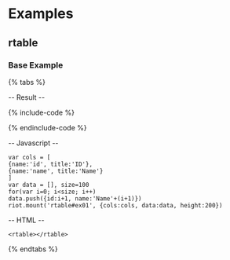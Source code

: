 # Examples

## rtable

### Base Example

{% tabs %}

-- Result --

{% include-code %}
<rtable id="ex01"></rtable>
<script>
  var cols = [
    {name:'id', title:'ID'},
    {name:'name', title:'Name'}
  ]
  var data = [], size=100
  for(var i=0; i<size; i++)
    data.push({id:i+1, name:'Name'+(i+1)})
  riot.mount('rtable#ex01', {cols:cols, data:data, height:200})
</script>
{% endinclude-code %}

-- Javascript --

```
var cols = [
{name:'id', title:'ID'},
{name:'name', title:'Name'}
]
var data = [], size=100
for(var i=0; i<size; i++)
data.push({id:i+1, name:'Name'+(i+1)})
riot.mount('rtable#ex01', {cols:cols, data:data, height:200})
```

-- HTML --

```
<rtable></rtable>
```

{% endtabs %}

